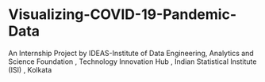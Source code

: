 # Visualizing-COVID-19-Pandemic-Data
An Internship Project by IDEAS-Institute of Data Engineering, Analytics and Science Foundation , Technology Innovation Hub , Indian Statistical Institute (ISI) , Kolkata
